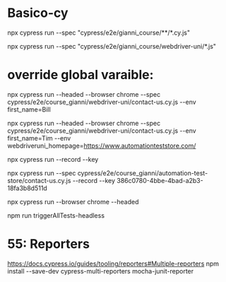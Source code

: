 # Basico-cy

npx cypress run --spec "cypress/e2e/gianni_course/**/*.cy.js"

npx cypress run --spec "cypress/e2e/gianni_course/webdriver-uni/*.js"

# override global varaible: 

npx cypress run --headed --browser chrome --spec cypress/e2e/course_gianni/webdriver-uni/contact-us.cy.js --env first_name=Bill

npx cypress run --headed --browser chrome --spec cypress/e2e/course_gianni/webdriver-uni/contact-us.cy.js --env first_name=Tim  --env webdriveruni_homepage=https://www.automationteststore.com/

npx cypress run --record --key 

npx cypress run --spec cypress/e2e/course_gianni/automation-test-store/contact-us.cy.js --record --key 386c0780-4bbe-4bad-a2b3-18fa3b8d511d


npx cypress run --browser chrome --headed

npm run triggerAllTests-headless

# 55: Reporters
https://docs.cypress.io/guides/tooling/reporters#Multiple-reporters
npm install --save-dev cypress-multi-reporters mocha-junit-reporter


